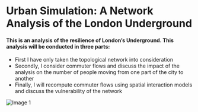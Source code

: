 # Urban Simulation: A Network Analysis of the London Underground

#### This is an analysis of the resilience of London’s Underground. This analysis will be conducted in three parts:

- First I have only taken the topological network into consideration
- Secondly, I consider commuter flows and discuss the impact of the analysis on the number of people moving from one part of the city to another
- Finally, I will recompute commuter flows using spatial interaction models and discuss the vulnerability of the network

![Image 1]([https://github.com/your-username/your-repository/blob/main/images/screenshot1.png](https://github.com/NikhilSDesai/UrbanSimulation/blob/main/UrbSim.png))


